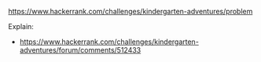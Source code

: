 https://www.hackerrank.com/challenges/kindergarten-adventures/problem

Explain:

- https://www.hackerrank.com/challenges/kindergarten-adventures/forum/comments/512433
